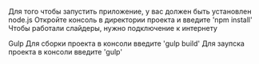 Для того чтобы запустить приложение,  у вас должен быть установлен node.js
Откройте консоль в директории проекта и введите 'npm install'
Чтобы работали слайдеры, нужно подключение к интернету

Gulp
Для сборки проекта в консоли введите 'gulp build'
Для заупска проекта в консоли введите 'gulp'
